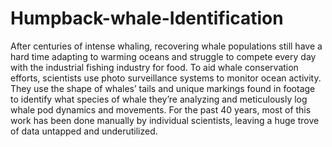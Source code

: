 # Humpback-whale-Identification
After centuries of intense whaling, recovering whale populations still have a hard time adapting to warming oceans and struggle to compete every day with the industrial fishing industry for food.  To aid whale conservation efforts, scientists use photo surveillance systems to monitor ocean activity. They use the shape of whales’ tails and unique markings found in footage to identify what species of whale they’re analyzing and meticulously log whale pod dynamics and movements. For the past 40 years, most of this work has been done manually by individual scientists, leaving a huge trove of data untapped and underutilized.
